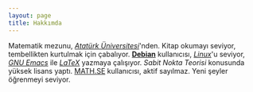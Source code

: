 ```yaml
---
layout: page
title: Hakkımda
---
```


Matematik mezunu, [_Atatürk Üniversitesi_](http://www.atauni.edu.tr)'nden. Kitap okumayı seviyor, tembellikten kurtulmak için çabalıyor. [**Debian**](https://www.debian.org) kullanıcısı, [_Linux_](https://tr.wikipedia.org/wiki/Linux)'u seviyor, [_GNU Emacs_](https://www.gnu.org/software/emacs/) ile [_LaTeX_](http://www.latex-project.org/) yazmaya çalışıyor. _Sabit Nokta Teorisi_  konusunda yüksek lisans yaptı. [MATH.SE](https://math.stackexchange.com) kullanıcısı, aktif sayılmaz. Yeni şeyler öğrenmeyi seviyor.
